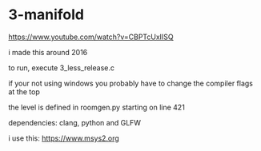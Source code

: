 # 3-manifold

https://www.youtube.com/watch?v=CBPTcUxIISQ

i made this around 2016



to run, execute 3_less_release.c

if your not using windows you probably have to change the compiler flags at the top

the level is defined in roomgen.py starting on line 421



dependencies: clang, python and GLFW

i use this: https://www.msys2.org
